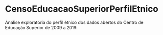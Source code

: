 # CensoEducacaoSuperiorPerfilEtnico
Análise exploratória do perfil étnico dos dados abertos do Centro de Educação Superior de 2009 a 2019.

